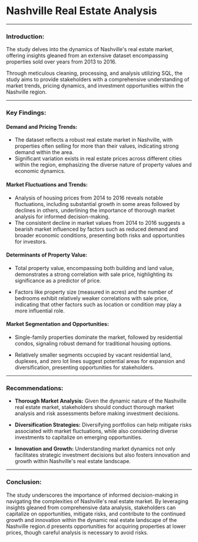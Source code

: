 # Nashville Real Estate Analysis

---
### Introduction:

The study delves into the dynamics of Nashville's real estate market, offering insights gleaned from an extensive dataset encompassing properties sold over years from 2013 to 2016. 

Through meticulous cleaning, processing, and analysis utilizing SQL, the study aims to provide stakeholders with a comprehensive understanding of market trends, pricing dynamics, and investment opportunities within the Nashville region.

---
### Key Findings:

#### Demand and Pricing Trends:

- The dataset reflects a robust real estate market in Nashville, with properties often selling for more than their values, indicating strong demand within the area.
- Significant variation exists in real estate prices across different cities within the region, emphasizing the diverse nature of property values and economic dynamics.

#### Market Fluctuations and Trends:

- Analysis of housing prices from 2014 to 2016 reveals notable fluctuations, including substantial growth in some areas followed by declines in others, underlining the importance of thorough market analysis for informed decision-making.
- The consistent decline in market values from 2014 to 2016 suggests a bearish market influenced by factors such as reduced demand and broader economic conditions, presenting both risks and opportunities for investors.

#### Determinants of Property Value:

- Total property value, encompassing both building and land value, demonstrates a strong correlation with sale price, highlighting its significance as a predictor of price.

- Factors like property size (measured in acres) and the number of bedrooms exhibit relatively weaker correlations with sale price, indicating that other factors such as location or condition may play a more influential role.

#### Market Segmentation and Opportunities:

- Single-family properties dominate the market, followed by residential condos, signaling robust demand for traditional housing options.

- Relatively smaller segments occupied by vacant residential land, duplexes, and zero lot lines suggest potential areas for expansion and diversification, presenting opportunities for stakeholders.

---
### Recommendations:

- **Thorough Market Analysis:** Given the dynamic nature of the Nashville real estate market, stakeholders should conduct thorough market analysis and risk assessments before making investment decisions.

- **Diversification Strategies:** Diversifying portfolios can help mitigate risks associated with market fluctuations, while also considering diverse investments to capitalize on emerging opportunities.

- **Innovation and Growth:** Understanding market dynamics not only facilitates strategic investment decisions but also fosters innovation and growth within Nashville's real estate landscape.

---
### Conclusion:
The study underscores the importance of informed decision-making in navigating the complexities of Nashville's real estate market. By leveraging insights gleaned from comprehensive data analysis, stakeholders can capitalize on opportunities, mitigate risks, and contribute to the continued growth and innovation within the dynamic real estate landscape of the Nashville region.d presents opportunities for acquiring properties at lower prices, though careful analysis is necessary to avoid risks.

